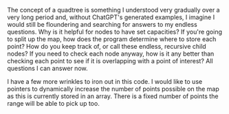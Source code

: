 The concept of a quadtree is something I understood very gradually over a very long period and, without ChatGPT's generated examples, I imagine I would still be floundering and searching for answers to my endless questions. Why is it helpful for nodes to have set capacities? If you're going to split up the map, how does the program determine where to store each point? How do you keep track of, or call these endless, recursive child nodes? If you need to check each node anyway, how is it any better than checking each point to see if it is overlapping with a point of interest? All questions I can answer now. 

I have a few more wrinkles to iron out in this code. I would like to use pointers to dynamically increase the number of points possible on the map as this is currently stored in an array. There is a fixed number of points the range will be able to pick up too. 
